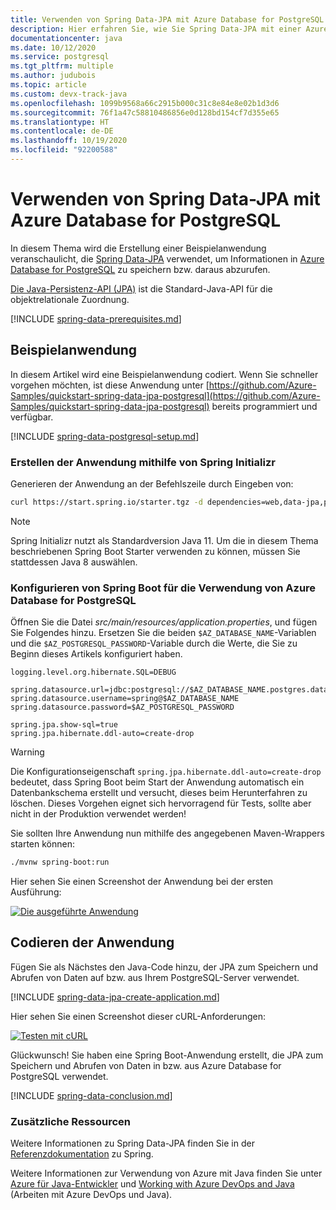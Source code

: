 ```yaml
---
title: Verwenden von Spring Data-JPA mit Azure Database for PostgreSQL
description: Hier erfahren Sie, wie Sie Spring Data-JPA mit einer Azure Database for PostgreSQL-Datenbank verwenden.
documentationcenter: java
ms.date: 10/12/2020
ms.service: postgresql
ms.tgt_pltfrm: multiple
ms.author: judubois
ms.topic: article
ms.custom: devx-track-java
ms.openlocfilehash: 1099b9568a66c2915b000c31c8e84e8e02b1d3d6
ms.sourcegitcommit: 76f1a47c58810486856e0d128bd154cf7d355e65
ms.translationtype: HT
ms.contentlocale: de-DE
ms.lasthandoff: 10/19/2020
ms.locfileid: "92200588"
---
```

# <a name="use-spring-data-jpa-with-azure-database-for-postgresql"></a>Verwenden von Spring Data-JPA mit Azure Database for PostgreSQL

In diesem Thema wird die Erstellung einer Beispielanwendung veranschaulicht, die [Spring Data-JPA](https://spring.io/projects/spring-data-jpa) verwendet, um Informationen in [Azure Database for PostgreSQL](/azure/postgresql/) zu speichern bzw. daraus abzurufen.

[Die Java-Persistenz-API (JPA)](https://en.wikipedia.org/wiki/Java_Persistence_API) ist die Standard-Java-API für die objektrelationale Zuordnung.

[!INCLUDE [spring-data-prerequisites.md](includes/spring-data-prerequisites.md)]

## <a name="sample-application"></a>Beispielanwendung

In diesem Artikel wird eine Beispielanwendung codiert. Wenn Sie schneller vorgehen möchten, ist diese Anwendung unter [https://github.com/Azure-Samples/quickstart-spring-data-jpa-postgresql](https://github.com/Azure-Samples/quickstart-spring-data-jpa-postgresql) bereits programmiert und verfügbar.

[!INCLUDE [spring-data-postgresql-setup.md](includes/spring-data-postgresql-setup.md)]

### <a name="generate-the-application-by-using-spring-initializr"></a>Erstellen der Anwendung mithilfe von Spring Initializr

Generieren der Anwendung an der Befehlszeile durch Eingeben von:

```bash
curl https://start.spring.io/starter.tgz -d dependencies=web,data-jpa,postgresql -d baseDir=azure-database-workshop -d bootVersion=2.3.4.RELEASE -d javaVersion=8 | tar -xzvf -
```
> [!NOTE]
> Spring Initializr nutzt als Standardversion Java 11. Um die in diesem Thema beschriebenen Spring Boot Starter verwenden zu können, müssen Sie stattdessen Java 8 auswählen.

### <a name="configure-spring-boot-to-use-azure-database-for-postgresql"></a>Konfigurieren von Spring Boot für die Verwendung von Azure Database for PostgreSQL

Öffnen Sie die Datei *src/main/resources/application.properties*, und fügen Sie Folgendes hinzu. Ersetzen Sie die beiden `$AZ_DATABASE_NAME`-Variablen und die `$AZ_POSTGRESQL_PASSWORD`-Variable durch die Werte, die Sie zu Beginn dieses Artikels konfiguriert haben.

```properties
logging.level.org.hibernate.SQL=DEBUG

spring.datasource.url=jdbc:postgresql://$AZ_DATABASE_NAME.postgres.database.azure.com:5432/demo
spring.datasource.username=spring@$AZ_DATABASE_NAME
spring.datasource.password=$AZ_POSTGRESQL_PASSWORD

spring.jpa.show-sql=true
spring.jpa.hibernate.ddl-auto=create-drop
```

> [!WARNING]
> Die Konfigurationseigenschaft `spring.jpa.hibernate.ddl-auto=create-drop` bedeutet, dass Spring Boot beim Start der Anwendung automatisch ein Datenbankschema erstellt und versucht, dieses beim Herunterfahren zu löschen. Dieses Vorgehen eignet sich hervorragend für Tests, sollte aber nicht in der Produktion verwendet werden!

Sie sollten Ihre Anwendung nun mithilfe des angegebenen Maven-Wrappers starten können:

```bash
./mvnw spring-boot:run
```

Hier sehen Sie einen Screenshot der Anwendung bei der ersten Ausführung:

[![Die ausgeführte Anwendung](media/configure-spring-data-jpa-with-azure-postgresql/create-postgresql-01.png)](media/configure-spring-data-jpa-with-azure-postgresql/create-postgresql-01.png#lightbox)

## <a name="code-the-application"></a>Codieren der Anwendung

Fügen Sie als Nächstes den Java-Code hinzu, der JPA zum Speichern und Abrufen von Daten auf bzw. aus Ihrem PostgreSQL-Server verwendet.

[!INCLUDE [spring-data-jpa-create-application.md](includes/spring-data-jpa-create-application.md)]
    
Hier sehen Sie einen Screenshot dieser cURL-Anforderungen:

[![Testen mit cURL](media/configure-spring-data-jpa-with-azure-postgresql/create-postgresql-02.png)](media/configure-spring-data-jpa-with-azure-postgresql/create-postgresql-02.png#lightbox)
    
Glückwunsch! Sie haben eine Spring Boot-Anwendung erstellt, die JPA zum Speichern und Abrufen von Daten in bzw. aus Azure Database for PostgreSQL verwendet.

[!INCLUDE [spring-data-conclusion.md](includes/spring-data-conclusion.md)]

### <a name="additional-resources"></a>Zusätzliche Ressourcen

Weitere Informationen zu Spring Data-JPA finden Sie in der [Referenzdokumentation](https://docs.spring.io/spring-data/jpa/docs/current/reference/html/#reference) zu Spring.

Weitere Informationen zur Verwendung von Azure mit Java finden Sie unter [Azure für Java-Entwickler](../index.yml) und [Working with Azure DevOps and Java](/azure/devops/) (Arbeiten mit Azure DevOps und Java).
